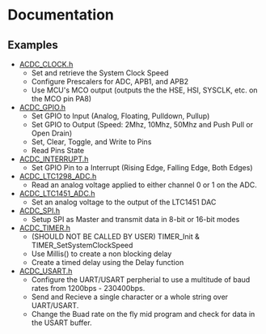 # Documentation

## Examples

* [ACDC_CLOCK.h](CLOCK.md)
  * Set and retrieve the System Clock Speed
  * Configure Prescalers for ADC, APB1, and APB2
  * Use MCU's MCO output (outputs the the HSE, HSI, SYSCLK, etc. on the MCO pin PA8)
* [ACDC_GPIO.h](GPIO.md)
  * Set GPIO to Input (Analog, Floating, Pulldown, Pullup)
  * Set GPIO to Output (Speed: 2Mhz, 10Mhz, 50Mhz and Push Pull or Open Drain)
  * Set, Clear, Toggle, and Write to Pins
  * Read Pins State
* [ACDC_INTERRUPT.h](INTERRUPT.md)
  * Set GPIO Pin to a Interrupt (Rising Edge, Falling Edge, Both Edges)
* [ACDC_LTC1298_ADC.h](LTC1298_ADC.md)
  * Read an analog voltage applied to either channel 0 or 1 on the ADC.
* [ACDC_LTC1451_ADC.h](LTC1451_DAC.md)
  * Set an analog voltage to the output of the LTC1451 DAC
* [ACDC_SPI.h](SPI.md)
  * Setup SPI as Master and transmit data in 8-bit or 16-bit modes
* [ACDC_TIMER.h](TIMER.md)
  * (SHOULD NOT BE CALLED BY USER) TIMER_Init & TIMER_SetSystemClockSpeed
  * Use Millis() to create a non blocking delay
  * Create a timed delay using the Delay function
* [ACDC_USART.h](USART.md)
  * Configure the UART/USART perpherial to use a multitude of baud rates from 1200bps - 230400bps.
  * Send and Recieve a single character or a whole string over UART/USART.
  * Change the Buad rate on the fly mid program and check for data in the USART buffer.
  